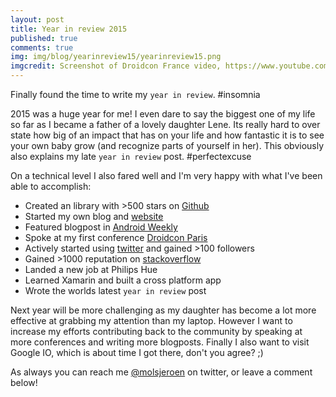 ```yaml
---
layout: post
title: Year in review 2015
published: true
comments: true
img: img/blog/yearinreview15/yearinreview15.png
imgcredit: Screenshot of Droidcon France video, https://www.youtube.com/watch?v=chlEInu88vw&t=19s
---
```

Finally found the time to write my `year in review`. #insomnia

2015 was a huge year for me! I even dare to say the biggest one of my life so far as I became a father of a lovely daughter Lene. Its really hard to over state how big of an impact that has on your life and how fantastic it is to see your own baby grow (and recognize parts of yourself in her). This obviously also explains my late `year in review` post. #perfectexcuse

On a technical level I also fared well and I'm very happy with what I've been able to accomplish:

- Created an library with >500 stars on  [Github](https://github.com/JeroenMols/LandscapeVideoCamera)
- Started my own blog and [website](http://jeroenmols.com)
- Featured blogpost in [Android Weekly](http://androidweekly.net/issues/issue-165)
- Spoke at my first conference [Droidcon Paris](https://speakerdeck.com/jeroenmols/distributing-to-a-public-or-private-maven-repository)
- Actively started using [twitter](https://twitter.com/molsjeroen) and gained >100 followers
- Gained >1000 reputation on [stackoverflow](https://stackoverflow.com/users/2771851/jmols)
- Landed a new job at Philips Hue
- Learned Xamarin and built a cross platform app
- Wrote the worlds latest `year in review` post

Next year will be more challenging as my daughter has become a lot more effective at grabbing my attention than my laptop. However I want to increase my efforts contributing back to the community by speaking at more conferences and writing more blogposts. Finally I also want to visit Google IO, which is about time I got there, don't you agree? ;)

As always you can reach me [@molsjeroen](https://twitter.com/molsjeroen) on twitter, or leave a comment below!
